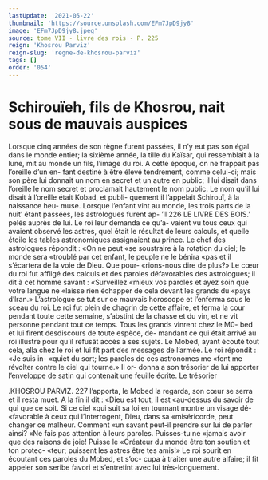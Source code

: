 ```yaml
---
lastUpdate: '2021-05-22'
thumbnail: 'https://source.unsplash.com/EFm7JpD9jy8'
image: 'EFm7JpD9jy8.jpeg'
source: tome VII - livre des rois - P. 225
reign: 'Khosrou Parviz'
reign-slug: 'regne-de-khosrou-parviz'
tags: []
order: '054'
---
```


# Schirouïeh, fils de Khosrou, nait sous de mauvais auspices

Lorsque cinq années de son règne furent passées, il n’y eut pas son égal dans le monde entier; la sixième année, la tille du Kaïsar, qui ressemblait à
la lune, mit au monde un fils, l’image du roi. A cette époque, on ne frappait pas l’oreille d’un en-
fant destiné à être élevé tendrement, comme celui-ci;
mais son père lui donnait un nom en secret et un
autre en public; il lui disait dans l’oreille le nom
secret et proclamait hautement le nom public. Le nom qu’il lui disait à l’oreille était Kobad, et publi-
quement il l’appelait Schirouï, à la naissance heu- muse.
Lorsque l’enfant vint au monde, les trois parts de la nuit’ étant passées, les astrologues furent ap-
’ll
226 LE LIVRE DES BOIS.’
pelés auprès de lui. Le roi leur demanda ce qu’a- vaient vu tous ceux qui avaient observé les astres, quel était le résultat de leurs calculs, et quelle étoile les tables astronomiques assignaient au prince. Le chef des astrologues répondit : «On ne peut «se soustraire à la rotation du ciel; le monde sera «troublé par cet enfant, le peuple ne le bénira
«pas et il s’écartera de la voie de Dieu. Que pour- «rions-nous dire de plus?» Le cœur du roi fut affligé des calculs et des paroles défavorables des astrologues; il dit à cet homme savant : «Surveillez «mieux vos paroles et ayez soin que votre langue ne «laisse rien échapper de cela devant les grands du
«pays d’lran.» L’astrologue se tut sur ce mauvais horoscope et l’enferma sous le sceau du roi.
Le roi fut plein de chagrin de cette affaire, et ferma la cour pendant toute cette semaine, s’abstint
de la chasse et du vin, et ne vit personne pendant tout ce temps. Tous les grands vinrent chez le M0- bed et lui firent desdiscours de toute espèce, de- mandant ce qui était arrivé au roi illustre pour
qu’il refusât accès à ses sujets. Le Mobed, ayant écouté tout cela, alla chez le roi et lui fit part des messages de l’armée. Le roi répondit : «Je suis in-
«quiet du sort; les paroles de ces astronomes me «font me révolter contre le ciel qui tourne.» Il or- donna a son trésorier de lui apporter l’enveloppe
de satin qui contenait une feuille écrite. Le trésorier

.KHOSROU PARVIZ. 227 l’apporta, le Mobed la regarda, son cœur se serra et
il resta muet. A la fin il dit : «Dieu est tout, il est «au-dessus du savoir de qui que ce soit. Si ce ciel «qui suit sa loi en tournant montre un visage dé- «favorable à ceux qui l’interrogent, Dieu, dans sa «miséricorde, peut changer ce malheur. Comment «un savant peut-il prendre sur lui de parler ainsi?
«Ne fais pas attention à leurs paroles. Puisses-tu ne «jamais avoir que des raisons de joie! Puisse le «Créateur du monde être ton soutien et ton protec- «teur; puissent les astres être tes amis!» Le roi sourit en écoutant ces paroles du Mobed, et s’oc- cupa à traiter une autre alfaire; il fit appeler son seribe favori et s’entretint avec lui très-longuement.
